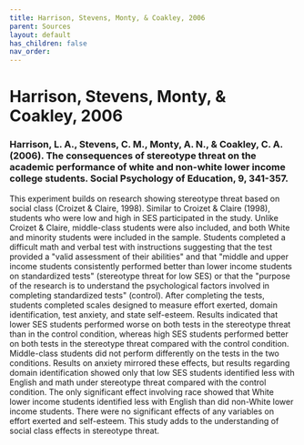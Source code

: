 ```yaml
---
title: Harrison, Stevens, Monty, & Coakley, 2006
parent: Sources
layout: default
has_children: false
nav_order: 
---
```


# Harrison, Stevens, Monty, & Coakley, 2006

### Harrison, L. A., Stevens, C. M., Monty, A. N., & Coakley, C. A. (2006). The consequences of stereotype threat on the academic performance of white and non-white lower income college students. Social Psychology of Education, 9, 341-357.

This experiment builds on research showing stereotype threat based on social class (Croizet & Claire, 1998). Similar to Croizet & Claire (1998), students who were low and high in SES participated in the study. Unlike Croizet & Claire, middle-class students were also included, and both White and minority students were included in the sample. Students completed a difficult math and verbal test with instructions suggesting that the test provided a "valid assessment of their abilities" and that "middle and upper income students consistently performed better than lower income students on standardized tests" (stereotype threat for low SES) or that the "purpose of the research is to understand the psychological factors involved in completing standardized tests" (control). After completing the tests, students completed scales designed to measure effort exerted, domain identification, test anxiety, and state self-esteem. Results indicated that lower SES students performed worse on both tests in the stereotype threat than in the control condition, whereas high SES students performed better on both tests in the stereotype threat compared with the control condition. Middle-class students did not perform differently on the tests in the two conditions. Results on anxiety mirrored these effects, but results regarding domain identification showed only that low SES students identified less with English and math under stereotype threat compared with the control condition. The only significant effect involving race showed that White lower income students identified less with English than did non-White lower income students. There were no significant effects of any variables on effort exerted and self-esteem. This study adds to the understanding of social class effects in stereotype threat.

